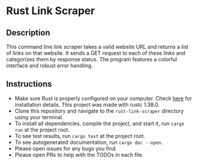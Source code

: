# Rust Link Scraper

## Description

This command line link scraper takes a valid website URL and returns a list of links on that website. It sends a GET request to each of these links and categorizes them by response status. The program features a colorful interface and robust error handling.

## Instructions

- Make sure Rust is properly configured on your computer. Check [here](https://www.rust-lang.org/tools/install) for installation details. This project was made with rustc 1.38.0.
- Clone this repository and navigate to the `rust-link-scraper` directory using your terminal.
- To install all dependencies, compile the project, and start it, run `cargo run` at the project root.
- To see test results, run `cargo test` at the project root.
- To see autogenerated documentation, run `cargo doc --open`.
- Please open issues for any bugs you find.
- Please open PRs to help with the TODOs in each file.
